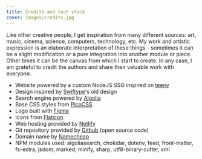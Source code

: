 ```yaml
---
title: Credits and tech stack
cover: images/credits.jpg
---
```


Like other creative people, I get inspiration from many different sources: art, music, cinema, science, computers, technology, etc. My work and artistic expression is an elaborate interpretation of these things - sometimes it can be a slight modification or a pure integration into another module or piece. Other times it can be the canvas from which I start to create. In any case, I am grateful to credit the authors and share their valuable work with everyone.

* Website powered by a custom NodeJS SSG inspired on [teeny](https://github.com/yakkomajuri/teeny)
* Design inspired by [Swiftype](https://swiftype.com/)'s old design
* Search engine powered by [Algolia](https://www.algolia.com/)
* Base CSS styles from [PicoCSS](http://picocss.com/)
* Logo built with [Figma](https://figma.com)
* Icons from [Flaticon](https://www.flaticon.com/)
* Web hosting provided by [Netlify](https://netlify.com)
* Git repository provided by [Github](https://github.com/gazpachu/joanmira) (open source code)
* Domain name by [Namecheap](https://namecheap.com)
* NPM modules used: algoliasearch, chokidar, dotenv, feed, front-matter, fs-extra, jsdom, marked, minify, sharp, utf8-binary-cutter, xml